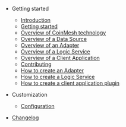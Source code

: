 * Getting started
  * [Introduction](introduction.md)
  * [Getting started](getting-started.md)
  * [Overview of CoinMesh technology](overview-coinmesh-tech.md)
  * [Overview of a Data Source](overview-data-source.md)
  * [Overview of an Adapter](overview-adapter.md)
  * [Overview of a Logic Service](overview-logic-service.md)
  * [Overview of a Client Application](overview-client-application.md)
  * [Contributing](contributing.md)
  * [How to create an Adapter](creating-adapter.md)
  * [How to create a Logic Service](creating-logic-service.md)
  * [How to create a client application plugin](creating-client-application.md)

* Customization

  * [Configuration](configuration.md)

* [Changelog](changelog.md)
